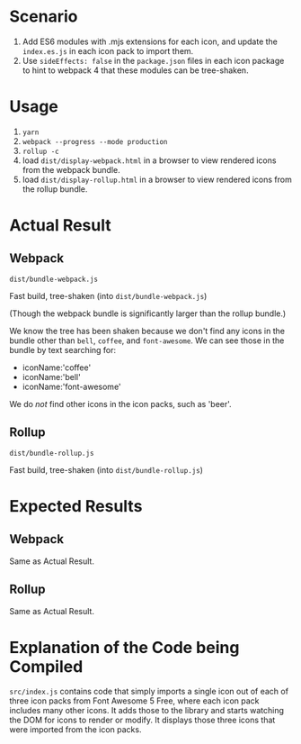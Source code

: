# Scenario

1. Add ES6 modules with .mjs extensions for each icon, and update the `index.es.js` in each icon pack to import them.
1. Use `sideEffects: false` in the `package.json` files in each icon package to hint to webpack 4 that these
modules can be tree-shaken.

# Usage
1. `yarn`
1. `webpack --progress --mode production`
1. `rollup -c`
1. load `dist/display-webpack.html` in a browser to view rendered icons from the webpack bundle.
1. load `dist/display-rollup.html` in a browser to view rendered icons from the rollup bundle.

# Actual Result

## Webpack
`dist/bundle-webpack.js`

Fast build, tree-shaken (into `dist/bundle-webpack.js`)

(Though the webpack bundle is significantly larger than the rollup bundle.)

We know the tree has been shaken because we don't find any icons in the bundle other than `bell`, `coffee`, and `font-awesome`.
We can see those in the bundle by text searching for:
* iconName:'coffee'
* iconName:'bell'
* iconName:'font-awesome'

We do _not_ find other icons in the icon packs, such as 'beer'.

## Rollup
`dist/bundle-rollup.js`

Fast build, tree-shaken (into `dist/bundle-rollup.js`)

# Expected Results

## Webpack

Same as Actual Result.

## Rollup

Same as Actual Result.

# Explanation of the Code being Compiled

`src/index.js` contains code that simply imports a single icon out of each of three icon packs from Font Awesome 5 Free, where each icon pack includes many other icons. It adds those to the library and starts watching the DOM for icons to render or modify. It displays those three icons that were imported from the icon packs.

